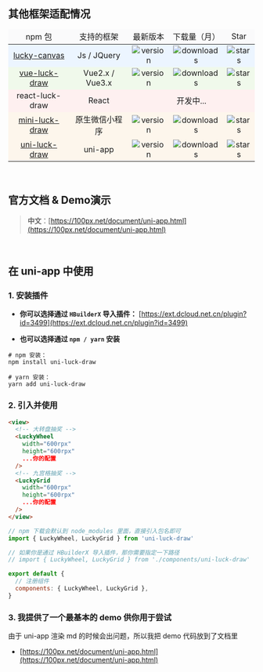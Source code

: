 
## 其他框架适配情况

<table>
  <thead>
    <tr style="background: #fafafb">
      <td align="center">npm 包</td>
      <td align="center">支持的框架</td>
      <td align="center">最新版本</td>
      <td align="center">下载量（月）</td>
      <td align="center">Star</td>
    </tr>
  </thead>
  <tbody>
    <tr style="background: #ecf5ff">
      <td align="center"><a href="https://github.com/LuckDraw/lucky-canvas" target="_black">lucky-canvas</a></td>
      <td align="center">Js / JQuery</td>
      <td align="center"><img src="https://img.shields.io/github/package-json/v/luckdraw/lucky-canvas?color=%23ffca28&logo=npm&style=flat-square" alt="version" /></td>
      <td align="center"><img src="https://img.shields.io/npm/dm/lucky-canvas?color=%237289da&logo=npm&style=flat-square" alt="downloads" /></td>
      <td align="center"><img src="https://img.shields.io/github/stars/luckdraw/lucky-canvas?color=%232DCE89&logo=github&style=flat-square" alt="stars" /></td>
    </tr>
    <tr style="background: #f0f9eb">
      <td align="center"><a href="https://github.com/LuckDraw/vue-luck-draw" target="_black">vue-luck-draw</a></td>
      <td align="center">Vue2.x / Vue3.x</td>
      <td align="center"><img src="https://img.shields.io/github/package-json/v/luckdraw/vue-luck-draw?color=%23ffca28&logo=npm&style=flat-square" alt="version" /></td>
      <td align="center"><img src="https://img.shields.io/npm/dm/vue-luck-draw?color=%237289da&logo=npm&style=flat-square" alt="downloads" /></td>
      <td align="center"><img src="https://img.shields.io/github/stars/luckdraw/vue-luck-draw?color=%232DCE89&logo=github&style=flat-square" alt="stars" /></td>
    </tr>
    <tr style="background: #fef0f0">
      <td align="center">react-luck-draw</td>
      <td align="center">React</td>
      <td align="center" colspan="3">开发中...</td>
    </tr>
    <tr style="background: #fdf6ec">
      <td align="center"><a href="https://github.com/LuckDraw/mini-luck-draw" target="_black">mini-luck-draw</a></td>
      <td align="center">原生微信小程序</td>
      <td align="center"><img src="https://img.shields.io/github/package-json/v/luckdraw/mini-luck-draw?color=%23ffca28&logo=npm&style=flat-square" alt="version" /></td>
      <td align="center"><img src="https://img.shields.io/npm/dm/mini-luck-draw?color=%237289da&logo=npm&style=flat-square" alt="downloads" /></td>
      <td align="center"><img src="https://img.shields.io/github/stars/luckdraw/mini-luck-draw?color=%232DCE89&logo=github&style=flat-square" alt="stars" /></td>
    </tr>
    <tr style="background: #fdf6ec">
      <td align="center"><a href="https://github.com/LuckDraw/uni-luck-draw" target="_black">uni-luck-draw</a></td>
      <td align="center">uni-app</td>
      <td align="center"><img src="https://img.shields.io/github/package-json/v/luckdraw/uni-luck-draw?color=%23ffca28&logo=npm&style=flat-square" alt="version" /></td>
      <td align="center"><img src="https://img.shields.io/npm/dm/uni-luck-draw?color=%237289da&logo=npm&style=flat-square" alt="downloads" /></td>
      <td align="center"><img src="https://img.shields.io/github/stars/luckdraw/uni-luck-draw?color=%232DCE89&logo=github&style=flat-square" alt="stars" /></td>
    </tr>
  </tbody>
</table>

<br />

## 官方文档 & Demo演示

> **中文**：[https://100px.net/document/uni-app.html](https://100px.net/document/uni-app.html)  

<br />

## 在 uni-app 中使用

### 1. 安装插件

- **你可以选择通过 `HBuilderX` 导入插件：** [https://ext.dcloud.net.cn/plugin?id=3499](https://ext.dcloud.net.cn/plugin?id=3499)

- **也可以选择通过 `npm / yarn` 安装**

```shell
# npm 安装：
npm install uni-luck-draw

# yarn 安装：
yarn add uni-luck-draw
```

### 2. 引入并使用

```html
<view>
  <!-- 大转盘抽奖 -->
  <LuckyWheel
    width="600rpx"
    height="600rpx"
    ...你的配置
  />
  <!-- 九宫格抽奖 -->
  <LuckyGrid
    width="600rpx"
    height="600rpx"
    ...你的配置
  />
</view>
```

```js
// npm 下载会默认到 node_modules 里面，直接引入包名即可
import { LuckyWheel, LuckyGrid } from 'uni-luck-draw'

// 如果你是通过 HBuilderX 导入插件，那你需要指定一下路径
// import { LuckyWheel, LuckyGrid } from './components/uni-luck-draw'

export default {
  // 注册组件
  components: { LuckyWheel, LuckyGrid },
}
```

### 3. 我提供了一个最基本的 demo 供你用于尝试

由于 uni-app 渲染 md 的时候会出问题，所以我把 demo 代码放到了文档里

- [https://100px.net/document/uni-app.html](https://100px.net/document/uni-app.html)
